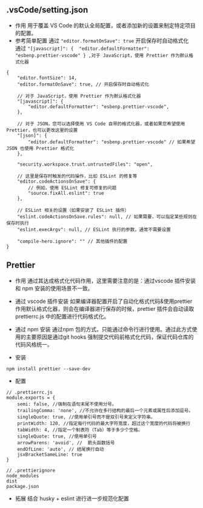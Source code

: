 ## .vsCode/setting.json
- 作用
用于覆盖 VS Code 的默认全局配置，或者添加新的设置来制定特定项目的配置。
- 参考简单配置
通过 `"editor.formatOnSave": true` 开启保存时自动格式化  
通过 `"[javascript]": {  "editor.defaultFormatter": "esbenp.prettier-vscode" } ,对于 JavaScript，使用 Prettier 作为默认格式化器  
`
```
{  
    "editor.fontSize": 14,  
    "editor.formatOnSave": true, // 开启保存时自动格式化  
  
    // 对于 JavaScript，使用 Prettier 作为默认格式化器  
    "[javascript]": {  
        "editor.defaultFormatter": "esbenp.prettier-vscode",  
    },  
  
    // 对于 JSON，您可以选择使用 VS Code 自带的格式化器，或者如果您希望使用 Prettier，也可以更改这里的设置  
    "[json]": {  
        "editor.defaultFormatter": "esbenp.prettier-vscode" // 如果希望 JSON 也使用 Prettier 格式化  
    },  
  
    "security.workspace.trust.untrustedFiles": "open",  
  
    // 这里是保存时触发的代码操作，比如 ESLint 的修复等  
    "editor.codeActionsOnSave": {  
        // 例如，使用 ESLint 修复可修复的问题  
        "source.fixAll.eslint": true  
    },  
  
    // ESLint 相关的设置（如果安装了 ESLint 插件）  
    "eslint.codeActionsOnSave.rules": null, // 如果需要，可以指定某些规则在保存时执行  
    "eslint.execArgv": null, // ESLint 执行的参数，通常不需要设置  
  
    "compile-hero.ignore": "" // 其他插件的配置  
}
```


## Prettier
- 作用
通过其达成格式化代码作用，这里需要注意的是：通过vscode 插件安装和 npm 安装的使用场景不一致。

- 通过 vscode 插件安装
如果编译器配置开启了自动化格式代码&使用prettier作用默认格式化器，则会在编译器进行保存的时候，prettier 插件会自动读取prettierrc.js 中的配置进行代码格式化。

- 通过 npm 安装
通过npm 包的方式，只能通过命令行进行使用。通过此方式使用的主要原因是通过git hooks 强制提交代码前格式化代码，保证代码仓库的代码风格统一。

- 安装
```
npm install prettier --save-dev

```

- 配置
```
// .prettierrc.js
module.exports = {
    semi: false, //强制在语句末尾不使用分号。
    trailingComma: 'none', //不允许在多行结构的最后一个元素或属性后添加逗号。
    singleQuote: true, //使用单引号而不是双引号来定义字符串。
    printWidth: 120, //指定每行代码的最大字符宽度，超过这个宽度的代码将被换行
    tabWidth: 4, //指定一个制表符（Tab）等于多少个空格。
    singleQuote: true, //使用单引号
    arrowParens: 'avoid', //  箭头函数括号
    endOfLine: 'auto', // 结尾换行自动
    jsxBracketSameLine: true
}

// .prettierignore
node_modules
dist
package.json
```

- 拓展
结合 husky + eslint 进行进一步规范化配置
